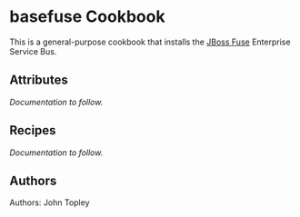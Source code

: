 # basefuse Cookbook
This is a general-purpose cookbook that installs the [JBoss Fuse](http://www.jboss.org/products/fuse/overview/) Enterprise Service Bus.

## Attributes
*Documentation to follow.*

## Recipes
*Documentation to follow.*

## Authors
Authors: John Topley

